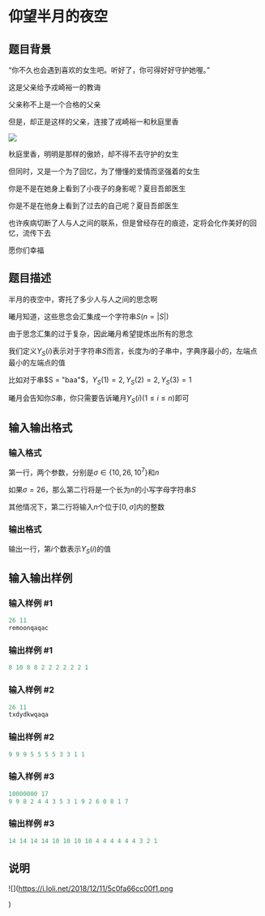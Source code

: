 # 仰望半月的夜空

## 题目背景

“你不久也会遇到喜欢的女生吧。听好了，你可得好好守护她喔。”

这是父亲给予戎崎裕一的教诲

父亲称不上是一个合格的父亲

但是，却正是这样的父亲，连接了戎崎裕一和秋庭里香

![](https://www.cnblogs.com/images/cnblogs_com/reverymoon/1200086/o_0.png)

秋庭里香，明明是那样的傲娇，却不得不去守护的女生

但同时，又是一个为了回忆，为了懵懂的爱情而坚强着的女生

你是不是在她身上看到了小夜子的身影呢？夏目吾郎医生

你是不是在他身上看到了过去的自己呢？夏目吾郎医生

也许疾病切断了人与人之间的联系，但是曾经存在的痕迹，定将会化作美好的回忆，流传下去

愿你们幸福

## 题目描述

半月的夜空中，寄托了多少人与人之间的思念啊

曦月知道，这些思念会汇集成一个字符串$S(n = |S|)$

由于思念汇集的过于复杂，因此曦月希望提炼出所有的思念

我们定义$Y_S(i)$表示对于字符串$S$而言，长度为$i$的子串中，字典序最小的，左端点最小的左端点的值

比如对于串$S = "baa"$，$Y_S(1) = 2, Y_S(2) = 2, Y_S(3) = 1$

曦月会告知你$S$串，你只需要告诉曦月$Y_S(i)(1 \le i \le n)$即可

## 输入输出格式

### 输入格式

第一行，两个参数，分别是$\sigma \in \{10, 26, 10^7\}$和$n$

如果$\sigma = 26$，那么第二行将是一个长为$n$的小写字母字符串$S$

其他情况下，第二行将输入$n$个位于$[0, \sigma]$内的整数

### 输出格式

输出一行，第$i$个数表示$Y_S(i)$的值

## 输入输出样例

### 输入样例 #1

```cpp
26 11
remoonqaqac
```


### 输出样例 #1

```cpp
8 10 8 8 2 2 2 2 2 2 1
```


### 输入样例 #2

```cpp
26 11
txdydkwqaqa

```
### 输出样例 #2

```cpp
9 9 9 5 5 5 5 3 3 1 1
```


### 输入样例 #3

```cpp
10000000 17
9 9 8 2 4 4 3 5 3 1 9 2 6 0 8 1 7
```


### 输出样例 #3

```cpp
14 14 14 14 10 10 10 10 4 4 4 4 4 4 3 2 1
```


## 说明

![](https://i.loli.net/2018/12/11/5c0fa66cc00f1.png

)

